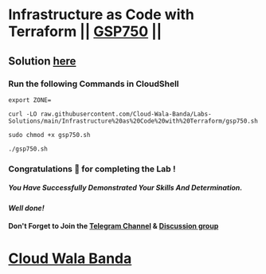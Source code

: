 # Infrastructure as Code with Terraform || [GSP750](https://www.cloudskillsboost.google/focuses/15842?parent=catalog) ||

## Solution [here](https://youtu.be/u6B0Vaoe9T0)

### Run the following Commands in CloudShell

```
export ZONE=
```
```
curl -LO raw.githubusercontent.com/Cloud-Wala-Banda/Labs-Solutions/main/Infrastructure%20as%20Code%20with%20Terraform/gsp750.sh

sudo chmod +x gsp750.sh

./gsp750.sh
```

### Congratulations 🎉 for completing the Lab !

##### *You Have Successfully Demonstrated Your Skills And Determination.*

#### *Well done!*

#### Don't Forget to Join the [Telegram Channel](https://t.me/cloudwalabanda) & [Discussion group](https://t.me/cloudwalabandachats)

# [Cloud Wala Banda](https://www.youtube.com/@cloudwalabanda)
